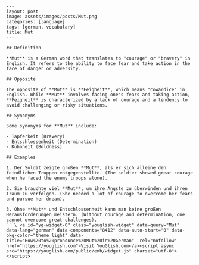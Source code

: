 ```
---
layout: post
image: assets/images/posts/Mut.png
categories: [language]
tags: [german, vocabulary]
title: Mut
---

## Definition

**Mut** is a German word that translates to "courage" or "bravery" in English. It refers to the ability to face fear and take action in the face of danger or adversity.

## Opposite

The opposite of **Mut** is **Feigheit**, which means "cowardice" in English. While **Mut** involves facing one's fears and taking action, **Feigheit** is characterized by a lack of courage and a tendency to avoid challenging or risky situations.

## Synonyms

Some synonyms for **Mut** include:

- Tapferkeit (Bravery)
- Entschlossenheit (Determination)
- Kühnheit (Boldness)

## Examples

1. Der Soldat zeigte großen **Mut**, als er sich alleine den feindlichen Truppen entgegenstellte. (The soldier showed great courage when he faced the enemy troops alone).

2. Sie brauchte viel **Mut**, um ihre Ängste zu überwinden und ihren Traum zu verfolgen. (She needed a lot of courage to overcome her fears and pursue her dream).

3. Ohne **Mut** und Entschlossenheit kann man keine großen Herausforderungen meistern. (Without courage and determination, one cannot overcome great challenges).
```\ <a id="yg-widget-0" class="youglish-widget" data-query="Mut" data-lang="german" data-components="8412" data-auto-start="0" data-bkg-color="theme_light" data-title="How%20to%20pronounce%20Mut%20in%20German"  rel="nofollow" href="https://youglish.com">Visit YouGlish.com</a><script async src="https://youglish.com/public/emb/widget.js" charset="utf-8"></script>